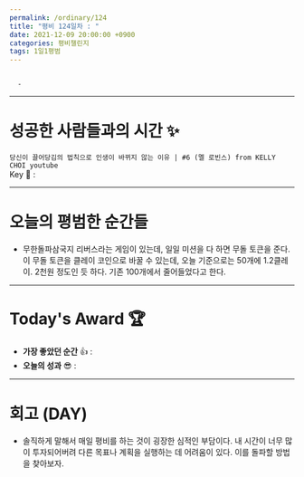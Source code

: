 ```yaml
---
permalink: /ordinary/124
title: "평비 124일차 : "
date: 2021-12-09 20:00:00 +0900
categories: 평비챌린지
tags: 1일1평범
---
```

```

  - 
```

---
# 성공한 사람들과의 시간 ✨
`당신이 끌어당김의 법칙으로 인생이 바뀌지 않는 이유 | #6 (멜 로빈스) from KELLY CHOI youtube`  
Key 🔑 : 

---
# 오늘의 평범한 순간들
- 무한돌파삼국지 리버스라는 게임이 있는데, 일일 미션을 다 하면 무돌 토큰을 준다. 이 무돌 토큰을 클레이 코인으로 바꿀 수 있는데, 오늘 기준으로는 50개에 1.2클레이. 2천원 정도인 듯 하다. 기존 100개에서 줄어들었다고 한다.

---
# Today's Award 🏆
- **가장 좋았던 순간** 👍 : 
- **오늘의 성과** 😎 : 

---
# 회고 (DAY)
- 솔직하게 말해서 매일 평비를 하는 것이 굉장한 심적인 부담이다. 내 시간이 너무 많이 투자되어버려 다른 목표나 계획을 실행하는 데 어려움이 있다. 이를 돌파할 방법을 찾아보자.